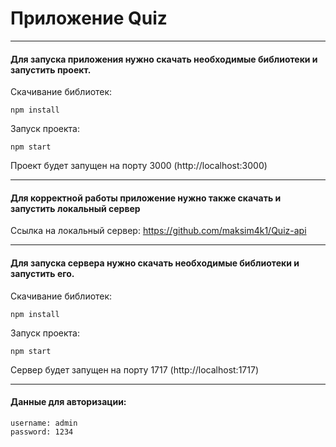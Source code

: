 # Приложение Quiz

---

#### Для запуска приложения нужно скачать необходимые библиотеки и запустить проект.

Скачивание библиотек:
```
npm install
```

Запуск проекта:
```
npm start
```

Проект будет запущен на порту 3000 (http://localhost:3000)

---

#### Для корректной работы приложение нужно также скачать и запустить локальный сервер

Ссылка на локальный сервер: https://github.com/maksim4k1/Quiz-api

---

#### Для запуска сервера нужно скачать необходимые библиотеки и запустить его.

Скачивание библиотек:
```
npm install
```

Запуск проекта:
```
npm start
```

Сервер будет запущен на порту 1717 (http://localhost:1717)

---

#### Данные для авторизации:
```
username: admin
password: 1234
```